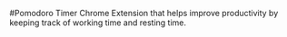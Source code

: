 #Pomodoro Timer
Chrome Extension that helps improve productivity by keeping track of working time and resting time.
